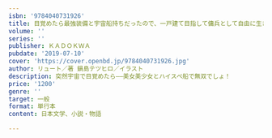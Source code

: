 ```yaml
---
isbn: '9784040731926'
title: 目覚めたら最強装備と宇宙船持ちだったので、一戸建て目指して傭兵として自由に生きたい
volume: ''
series: ''
publisher: ＫＡＤＯＫＷＡ
pubdate: '2019-07-10'
cover: 'https://cover.openbd.jp/9784040731926.jpg'
author: リュート／著 鍋島テツヒロ／イラスト
description: 突然宇宙で目覚めたら――美女美少女とハイスペ船で無双でしょ！
price: '1200'
genre: ''
target: 一般
format: 単行本
content: 日本文学、小説・物語

---
```

